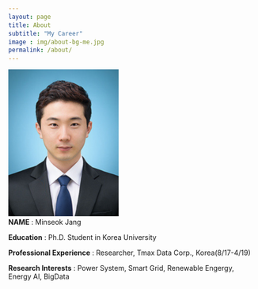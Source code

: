 ```yaml
---
layout: page
title: About
subtitle: "My Career"
image : img/about-bg-me.jpg
permalink: /about/
---
```

![aboutme](./img/edited_about-me.png#center)  
**NAME** : Minseok Jang  
  
**Education** : Ph.D. Student in Korea University
    
**Professional Experience** : Researcher, Tmax Data Corp., Korea(8/17-4/19)
    
**Research Interests** : Power System, Smart Grid, Renewable Engergy, Energy AI, BigData  


